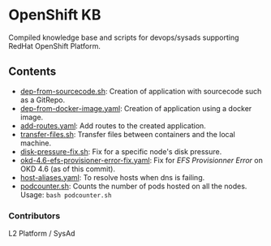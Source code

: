 # OpenShift KB
Compiled knowledge base and scripts for devops/sysads supporting RedHat OpenShift Platform.

## Contents
* [dep-from-sourcecode.sh](deploying-apps-from-sourcecode.sh): Creation of application with sourcecode such as a GitRepo.
* [dep-from-docker-image.yaml](dep-from-docker-image.yaml): Creation of application using a docker image.
* [add-routes.yaml](add-routes.yaml): Add routes to the created application.
* [transfer-files.sh](transfer-files.sh): Transfer files between containers and the local machine.
* [disk-pressure-fix.sh](disk-pressure-fix.sh): Fix for a specific node's disk pressure.
* [okd-4.6-efs-provisioner-error-fix.yaml](okd-4.6-efs-provisioner-error-fix.yaml): Fix for _EFS Provisionner Error_ on OKD 4.6 (as of this commit).
* [host-aliases.yaml](host-aliases.yaml): To resolve hosts when dns is failing.
* [podcounter.sh](podcounter.sh): Counts the number of pods hosted on all the nodes. Usage: `bash podcounter.sh`

### Contributors
L2 Platform / SysAd